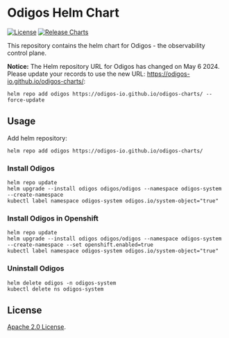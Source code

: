 # Odigos Helm Chart

[![License](https://img.shields.io/badge/License-Apache%202.0-blue.svg)](https://opensource.org/licenses/Apache-2.0) [![Release Charts](https://github.com/odigos-io/odigos-charts/actions/workflows/release.yml/badge.svg?branch=main)](https://github.com/odigos-io/odigos-charts/actions/workflows/release.yml)

This repository contains the helm chart for Odigos - the observability control plane.

**Notice:** The Helm repository URL for Odigos has changed on May 6 2024. Please update your records to use the new URL: https://odigos-io.github.io/odigos-charts/:

```
helm repo add odigos https://odigos-io.github.io/odigos-charts/ --force-update
```


## Usage

Add helm repository:
```console
helm repo add odigos https://odigos-io.github.io/odigos-charts/
```

### Install Odigos

```console
helm repo update
helm upgrade --install odigos odigos/odigos --namespace odigos-system --create-namespace
kubectl label namespace odigos-system odigos.io/system-object="true"
```

### Install Odigos in Openshift

```console
helm repo update
helm upgrade --install odigos odigos/odigos --namespace odigos-system --create-namespace --set openshift.enabled=true
kubectl label namespace odigos-system odigos.io/system-object="true"
```

### Uninstall Odigos

```console
helm delete odigos -n odigos-system
kubectl delete ns odigos-system
```

## License

[Apache 2.0 License](https://github.com/prometheus-community/helm-charts/blob/main/LICENSE).
